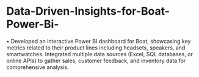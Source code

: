 # Data-Driven-Insights-for-Boat-Power-Bi-
• Developed an interactive Power BI dashboard for Boat, showcasing key metrics related to their product lines including headsets, speakers, and smartwatches. Integrated multiple data sources (Excel, SQL databases, or online APIs) to gather sales, customer feedback, and inventory data for comprehensive analysis. 
